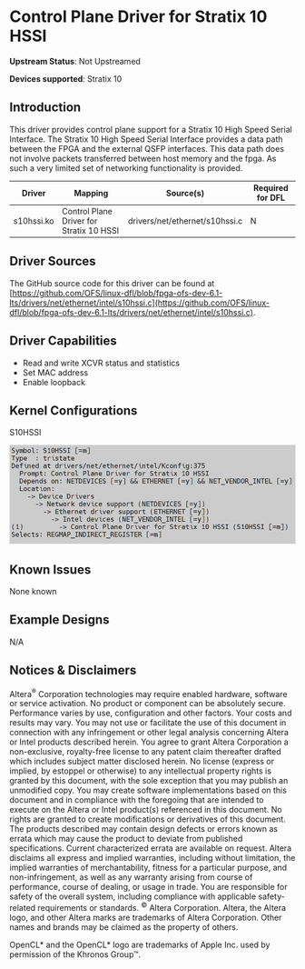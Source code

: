 # **Control Plane Driver for Stratix 10 HSSI**

**Upstream Status**: Not Upstreamed

**Devices supported**: Stratix 10

## **Introduction**

This driver provides control plane support for a Stratix 10 High Speed Serial Interface. The Stratix 10 High Speed Serial Interface provides a data path between the FPGA and the external QSFP interfaces. This data path does not involve packets transferred between host memory and the fpga. As such a very limited set of networking functionality is provided.

|Driver|Mapping|Source(s)|Required for DFL|
|---|---|---|---|
|s10hssi.ko|Control Plane Driver for Stratix 10 HSSI|drivers/net/ethernet/s10hssi.c|N|

## **Driver Sources**

The GitHub source code for this driver can be found at [https://github.com/OFS/linux-dfl/blob/fpga-ofs-dev-6.1-lts/drivers/net/ethernet/intel/s10hssi.c](https://github.com/OFS/linux-dfl/blob/fpga-ofs-dev-6.1-lts/drivers/net/ethernet/intel/s10hssi.c).

## **Driver Capabilities**

* Read and write XCVR status and statistics
* Set MAC address
* Enable loopback

## **Kernel Configurations**

S10HSSI

![](./images/s10hssi_menuconfig.PNG)

## **Known Issues**

None known

## **Example Designs**

N/A

## Notices & Disclaimers

Altera<sup>&reg;</sup> Corporation technologies may require enabled hardware, software or service activation.
No product or component can be absolutely secure. 
Performance varies by use, configuration and other factors.
Your costs and results may vary. 
You may not use or facilitate the use of this document in connection with any infringement or other legal analysis concerning Altera or Intel products described herein. You agree to grant Altera Corporation a non-exclusive, royalty-free license to any patent claim thereafter drafted which includes subject matter disclosed herein.
No license (express or implied, by estoppel or otherwise) to any intellectual property rights is granted by this document, with the sole exception that you may publish an unmodified copy. You may create software implementations based on this document and in compliance with the foregoing that are intended to execute on the Altera or Intel product(s) referenced in this document. No rights are granted to create modifications or derivatives of this document.
The products described may contain design defects or errors known as errata which may cause the product to deviate from published specifications.  Current characterized errata are available on request.
Altera disclaims all express and implied warranties, including without limitation, the implied warranties of merchantability, fitness for a particular purpose, and non-infringement, as well as any warranty arising from course of performance, course of dealing, or usage in trade.
You are responsible for safety of the overall system, including compliance with applicable safety-related requirements or standards. 
<sup>&copy;</sup> Altera Corporation.  Altera, the Altera logo, and other Altera marks are trademarks of Altera Corporation.  Other names and brands may be claimed as the property of others. 

OpenCL* and the OpenCL* logo are trademarks of Apple Inc. used by permission of the Khronos Group™. 